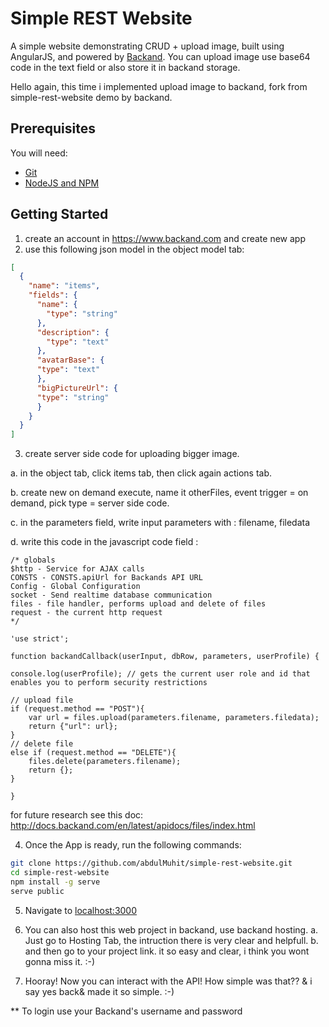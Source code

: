 # Simple REST Website 
A simple website demonstrating CRUD + upload image, built using AngularJS, and powered by [Backand](https://www.backand.com).
You can upload image use base64 code in the text field or also store it in backand storage.

Hello again, this time i implemented upload image to backand, fork from simple-rest-website demo by backand.

## Prerequisites
You will need:
* [Git](http://git-scm.com/)
* [NodeJS and NPM](https://gist.github.com/isaacs/579814)

## Getting Started

1. create an account in https://www.backand.com and create new app
2. use this following json model in the object model tab:
```json
[
  {
    "name": "items",
    "fields": {
      "name": {
        "type": "string"
      },
      "description": {
        "type": "text"
      },
      "avatarBase": {
      "type": "text"
      },
      "bigPictureUrl": {
      "type": "string"
      }
    }
  }
]

```

3. create server side code for uploading bigger image.

a. in the object tab, click items tab, then click again actions tab.

b. create new on demand execute, name it otherFiles, event trigger = on demand, pick type = server side code.

c. in the parameters field, write input parameters with : filename, filedata

d. write this code in the javascript code field :

```
/* globals
$http - Service for AJAX calls 
CONSTS - CONSTS.apiUrl for Backands API URL
Config - Global Configuration
socket - Send realtime database communication
files - file handler, performs upload and delete of files
request - the current http request
*/

'use strict';

function backandCallback(userInput, dbRow, parameters, userProfile) {

console.log(userProfile); // gets the current user role and id that enables you to perform security restrictions

// upload file
if (request.method == "POST"){
    var url = files.upload(parameters.filename, parameters.filedata);
    return {"url": url};
}
// delete file
else if (request.method == "DELETE"){
    files.delete(parameters.filename);
    return {};    
}

}

```

for future research see this doc: http://docs.backand.com/en/latest/apidocs/files/index.html
  
4. Once the App is ready, run the following commands:

  ```bash
  git clone https://github.com/abdulMuhit/simple-rest-website.git
  cd simple-rest-website
  npm install -g serve
  serve public
  ```

5. Navigate to [localhost:3000](http://localhost:3000)
6. You can also host this web project in backand, use backand hosting.
a. Just go to Hosting Tab, the intruction there is very clear and helpfull.
b. and then go to your project link. it so easy and clear, i think you wont gonna miss it. :-)

7. Hooray! Now you can interact with the API! How simple was that?? & i say yes back& made it so simple. :-)

** To login use your Backand's username and password

